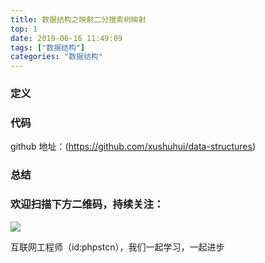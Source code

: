 ```yaml
---
title: 数据结构之映射二分搜索树映射
top: 1
date: 2019-06-16 11:49:09
tags: ["数据结构"]
categories: "数据结构"
---
```

### 定义

### 代码

github 地址：(https://github.com/xushuhui/data-structures)

### 总结

### 欢迎扫描下方二维码，持续关注：
![](http://ww1.sinaimg.cn/large/a616b9a4gy1g4xzv954a4j20760763yo.jpg)

互联网工程师（id:phpstcn），我们一起学习，一起进步
